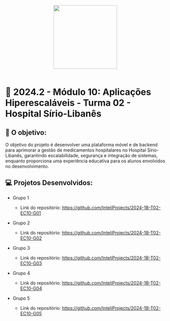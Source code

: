 <div align="center">

<img src="https://github.com/user-attachments/assets/56e18b1a-af4e-4953-bd47-ac7442a076cf" width="200"/>

</div>

<br>

# 🙋 2024.2 - Módulo 10: Aplicações Hiperescaláveis - Turma 02 - Hospital Sírio-Libanês


## 🎯 O objetivo:
O objetivo do projeto é desenvolver uma plataforma móvel e de backend para aprimorar a gestão de medicamentos hospitalares no Hospital Sírio-Libanês, garantindo escalabilidade, segurança e integração de sistemas, enquanto proporciona uma experiência educativa para os alunos envolvidos no desenvolvimento.

## 💻 Projetos Desenvolvidos: 

- Grupo 1 
  - Link do repositório: https://github.com/InteliProjects/2024-1B-T02-EC10-G01

- Grupo 2 
  - Link do repositório: https://github.com/InteliProjects/2024-1B-T02-EC10-G02

- Grupo 3 
  - Link do repositório: https://github.com/InteliProjects/2024-1B-T02-EC10-G03

- Grupo 4 
  - Link do repositório: https://github.com/InteliProjects/2024-1B-T02-EC10-G04

- Grupo 5 
  - Link do repositório: https://github.com/InteliProjects/2024-1B-T02-EC10-G05


